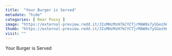 ```yaml
---
title:  "Your Burger is Served"
metadate: "hide"
categories: [ Rear Pussy ]
image: "https://external-preview.redd.it/JIsMHzMzH7kCYCTjrMAW9s7ySGezhKZfZilDBT6Sj5c.png?auto=webp&s=61b368f5cadde49e141d4709955e7bf51c25265a"
thumb: "https://external-preview.redd.it/JIsMHzMzH7kCYCTjrMAW9s7ySGezhKZfZilDBT6Sj5c.png?width=640&crop=smart&auto=webp&s=136ed0b8b9f2294474be2693af23e9bd56f6c154"
visit: ""
---
```

Your Burger is Served
